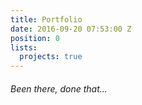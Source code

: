 ```yaml
---
title: Portfolio
date: 2016-09-20 07:53:00 Z
position: 0
lists:
  projects: true
---
```


###### Been there, done that...
